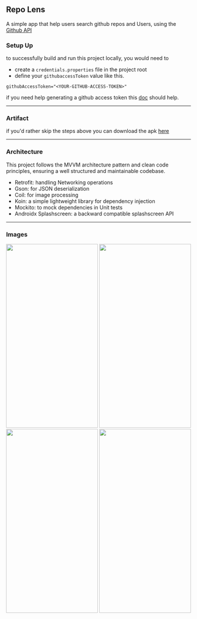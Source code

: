## Repo Lens

A simple app that help users search github repos and Users, using
the [Github API](https://docs.github.com/en/rest?apiVersion=2022-11-28)

### Setup Up

to successfully build and run this project locally, you would need to

- create a `credentials.properties` file in the project root
- define your `githubaccessToken` value like this.

```properties
githubAccessToken="<YOUR-GITHUB-ACCESS-TOKEN>"
```

if you need help generating a github access token
this [doc](https://docs.github.com/en/authentication/keeping-your-account-and-data-secure/managing-your-personal-access-tokens#creating-a-personal-access-token-classic)
should help.

---

### Artifact

if you'd rather skip the steps above you can download the
apk [here](https://drive.google.com/file/d/1d9pBRcxas1fe0NffhMe88_0Ci7wfg6yt/view?usp=sharing)

---

### Architecture

This project follows the MVVM architecture pattern and clean code principles, ensuring a well
structured and maintainable codebase.

- Retrofit: handling Networking operations
- Gson: for JSON deserialization
- Coil: for image processing
- Koin: a simple lightweight library for dependency injection
- Mockito: to mock dependencies in Unit tests
- Androidx Splashscreen: a backward compatible splashscreen API

---

### Images

<img src="https://github.com/user-attachments/assets/c27919c6-142e-4264-bbcc-5885a93f5339" width =250, height=500>
<img src="https://github.com/user-attachments/assets/af753abb-1031-492e-9423-80e4971b6923" width =250, height=500>
<img src="https://github.com/user-attachments/assets/b0eed79e-60b3-41ce-94a8-805d4c96efbe" width =250, height=500>
<img src="https://github.com/user-attachments/assets/65afd988-1e03-4284-adf7-155873bb7145" width =250, height=500>
